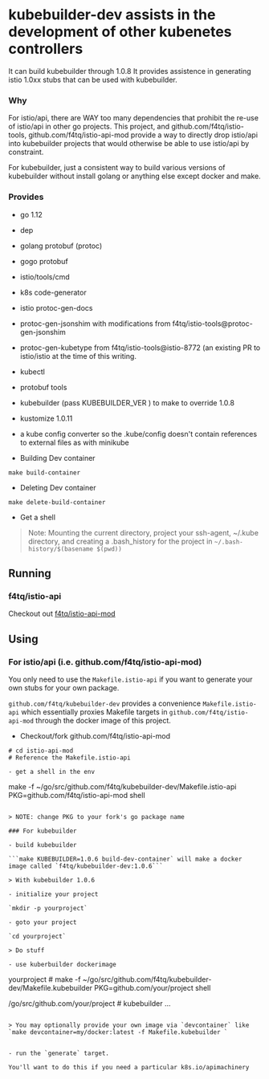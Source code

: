 # kubebuilder-dev assists in the development of other kubenetes controllers

It can build kubebuilder through 1.0.8
It provides assistence in generating istio 1.0xx stubs that can be used with kubebuilder.
### Why
For istio/api, there are WAY too many dependencies that prohibit the re-use of istio/api in other go projects.
This project, and github.com/f4tq/istio-tools, github.com/f4tq/istio-api-mod provide a way to directly drop istio/api into kubebuilder projects that would otherwise be able to use istio/api by constraint.

For kubebuilder, just a consistent way to build various versions of kubebuilder without install golang or anything else except docker and make.

### Provides

- go 1.12

- dep
- golang protobuf (protoc)
- gogo protobuf
- istio/tools/cmd
- k8s code-generator
- istio protoc-gen-docs
- protoc-gen-jsonshim with modifications from f4tq/istio-tools@protoc-gen-jsonshim
- protoc-gen-kubetype from f4tq/istio-tools@istio-8772 (an existing PR to istio/istio at the time of this writing.
- kubectl
- protobuf tools
- kubebuilder (pass KUBEBUILDER_VER ) to make to override 1.0.8
- kustomize 1.0.11

- a kube config converter so the .kube/config doesn't contain references to external files as with minikube


- Building Dev container

`make build-container`

- Deleting Dev container

`make delete-build-container`

- Get a shell

> Note: Mounting the current directory, project your ssh-agent, ~/.kube directory, and creating a .bash_history for the project in `~/.bash-history/$(basename $(pwd))` 


## Running 

### f4tq/istio-api
Checkout out [f4tq/istio-api-mod](https://github.com/f4tq/istio-api-mod)

## Using

### For istio/api (i.e. github.com/f4tq/istio-api-mod)
You only need to use the `Makefile.istio-api` if you want to generate your own stubs for your own package.

`github.com/f4tq/kubebuilder-dev` provides a convenience `Makefile.istio-api` which essentially proxies Makefile targets in `github.com/f4tq/istio-api-mod` through the docker image of this project.

- Checkout/fork github.com/f4tq/istio-api-mod

```
# cd istio-api-mod
# Reference the Makefile.istio-api

- get a shell in the env

```
make -f ~/go/src/github.com/f4tq/kubebuilder-dev/Makefile.istio-api  PKG=github.com/f4tq/istio-api-mod shell

```

> NOTE: change PKG to your fork's go package name

### For kubebuilder

- build kubebuilder

```make KUBEBUILDER=1.0.6 build-dev-container` will make a docker image called `f4tq/kubebuilder-dev:1.0.6```

> With kubebuilder 1.0.6

- initialize your project

`mkdir -p yourproject`

- goto your project

`cd yourproject`

> Do stuff

- use kuberbuilder dockerimage

```
yourproject # make -f ~/go/src/github.com/f4tq/kubebuilder-dev/Makefile.kubebuilder PKG=github.com/your/project shell

/go/src/github.com/your/project # kubebuilder ...

```

> You may optionally provide your own image via `devcontainer` like
`make devcontainer=my/docker:latest -f Makefile.kubebuilder `


- run the `generate` target.

You'll want to do this if you need a particular k8s.io/apimachinery